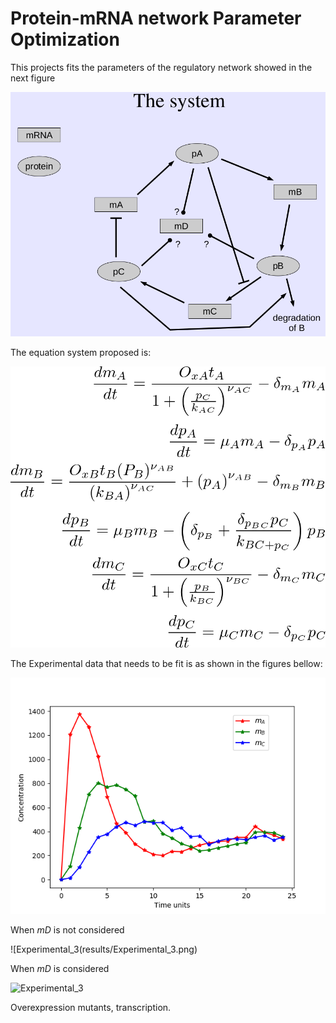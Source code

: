# Protein-mRNA network Parameter Optimization

This projects fits the parameters of the regulatory network showed in the next figure

![system](system.png)

The equation system proposed is:

![equations](eqn_syst.png)

The Experimental data that needs to be fit is as shown in the figures bellow:


![Experimental_1](results/Experimental_1.png)

When *mD* is not considered


![Experimental_3(results/Experimental_3.png)

When *mD* is considered

![Experimental_3](results/Experimental_4.png)

Overexpression mutants, transcription.
